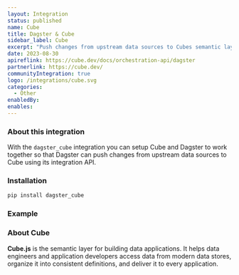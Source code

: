```yaml
---
layout: Integration
status: published
name: Cube
title: Dagster & Cube
sidebar_label: Cube
excerpt: "Push changes from upstream data sources to Cubes semantic layer."
date: 2023-08-30
apireflink: https://cube.dev/docs/orchestration-api/dagster
partnerlink: https://cube.dev/
communityIntegration: true
logo: /integrations/cube.svg
categories:
  - Other
enabledBy:
enables:
---
```


### About this integration

With the `dagster_cube` integration you can setup Cube and Dagster to work together so that Dagster can push changes from upstream data sources to Cube using its integration API.

### Installation

```bash
pip install dagster_cube
```

### Example

<CodeExample filePath="integrations/cube.py" language="python" title="Dagster & Census Example" />

### About Cube

**Cube.js** is the semantic layer for building data applications. It helps data engineers and application developers access data from modern data stores, organize it into consistent definitions, and deliver it to every application.
